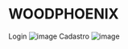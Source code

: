 # WOODPHOENIX 

Login 
![image](https://user-images.githubusercontent.com/69175890/183312923-55b04806-60eb-4aed-8dda-48d3ef3e3813.png)
Cadastro
![image](https://user-images.githubusercontent.com/69175890/183312973-27138e31-c75f-42e8-98b4-5956799baefd.png)

